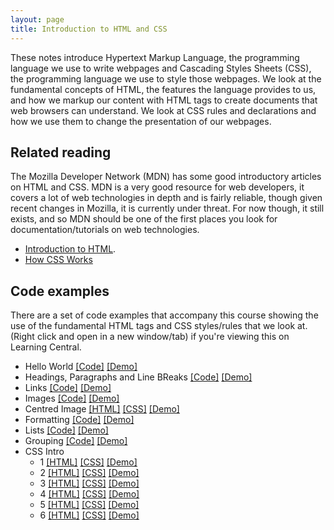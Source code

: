 ```yaml
---
layout: page
title: Introduction to HTML and CSS
---
```


These notes introduce Hypertext Markup Language, the programming language we use to write webpages and Cascading Styles Sheets (CSS), the programming language we use to style those webpages. We look at the fundamental concepts of HTML, the features the language provides to us, and how we markup our content with HTML tags to create documents that web browsers can understand. We look at CSS rules and declarations and how we use them to change the presentation of our webpages.

## Related reading

The Mozilla Developer Network (MDN) has some good introductory articles on HTML and CSS. MDN is a very good resource for web developers, it covers a lot of web technologies in depth and is fairly reliable, though given recent changes in Mozilla, it is currently under threat. For now though, it still exists, and so MDN should be one of the first places you look for documentation/tutorials on web technologies.

-   [Introduction to HTML](https://developer.mozilla.org/en-US/docs/Learn/HTML/Introduction_to_HTML).
-   [How CSS Works](https://developer.mozilla.org/en-US/docs/Learn/CSS/Introduction_to_CSS/How_CSS_works)

## Code examples

There are a set of code examples that accompany this course showing the use of the fundamental HTML tags and CSS styles/rules that we look at. (Right click and open in a new window/tab) if you're viewing this on Learning Central.

-   Hello World [[Code]](https://github.com/martinjc/introduction-to-html-and-css/blob/master/src/examples/hello-world/index.html) [[Demo]](https://martinjc.github.io/introduction-to-html-and-css/examples/hello-world/)
-   Headings, Paragraphs and Line BReaks [[Code]](https://github.com/martinjc/introduction-to-html-and-css/blob/master/src/examples/h-p-br/index.html) [[Demo]](https://martinjc.github.io/introduction-to-html-and-css/examples/h-p-br/)
-   Links [[Code]](https://github.com/martinjc/introduction-to-html-and-css/blob/master/src/examples/links/index.html) [[Demo]](https://martinjc.github.io/introduction-to-html-and-css/examples/links/)
-   Images [[Code]](https://github.com/martinjc/introduction-to-html-and-css/blob/master/src/examples/images/index.html) [[Demo]](https://martinjc.github.io/introduction-to-html-and-css/examples/images/)
-   Centred Image [[HTML]](https://github.com/martinjc/introduction-to-html-and-css/blob/master/src/examples/images/centred-image.html) [[CSS]](https://github.com/martinjc/introduction-to-html-and-css/blob/master/src/examples/images/css/style.css) [[Demo]](https://martinjc.github.io/introduction-to-html-and-css/examples/images/centred-image.html)
-   Formatting [[Code]](https://github.com/martinjc/introduction-to-html-and-css/blob/master/src/examples/formatting/index.html) [[Demo]](https://martinjc.github.io/introduction-to-html-and-css/examples/formatting/)
-   Lists [[Code]](https://github.com/martinjc/introduction-to-html-and-css/blob/master/src/examples/lists/index.html) [[Demo]](https://martinjc.github.io/introduction-to-html-and-css/examples/lists/)
-   Grouping [[Code]](https://github.com/martinjc/introduction-to-html-and-css/blob/master/src/examples/grouping/index.html) [[Demo]](https://martinjc.github.io/introduction-to-html-and-css/examples/grouping/)
-   CSS Intro
    -   1 [[HTML]](https://github.com/martinjc/introduction-to-html-and-css/blob/master/src/examples/cssintro/1/index.html) [[CSS]](https://github.com/martinjc/introduction-to-html-and-css/blob/master/src/examples/cssintro/1/css/style.css) [[Demo]](https://martinjc.github.io/introduction-to-html-and-css/examples/cssintro/1/)
    -   2 [[HTML]](https://github.com/martinjc/introduction-to-html-and-css/blob/master/src/examples/cssintro/2/index.html) [[CSS]](https://github.com/martinjc/introduction-to-html-and-css/blob/master/src/examples/cssintro/2/css/style.css) [[Demo]](https://martinjc.github.io/introduction-to-html-and-css/examples/cssintro/2/)
    -   3 [[HTML]](https://github.com/martinjc/introduction-to-html-and-css/blob/master/src/examples/cssintro/3/index.html) [[CSS]](https://github.com/martinjc/introduction-to-html-and-css/blob/master/src/examples/cssintro/3/css/style.css) [[Demo]](https://martinjc.github.io/introduction-to-html-and-css/examples/cssintro/3/)
    -   4 [[HTML]](https://github.com/martinjc/introduction-to-html-and-css/blob/master/src/examples/cssintro/4/index.html) [[CSS]](https://github.com/martinjc/introduction-to-html-and-css/blob/master/src/examples/cssintro/4/css/style.css) [[Demo]](https://martinjc.github.io/introduction-to-html-and-css/examples/cssintro/4/)
    -   5 [[HTML]](https://github.com/martinjc/introduction-to-html-and-css/blob/master/src/examples/cssintro/5/index.html) [[CSS]](https://github.com/martinjc/introduction-to-html-and-css/blob/master/src/examples/cssintro/5/css/style.css) [[Demo]](https://martinjc.github.io/introduction-to-html-and-css/examples/cssintro/5/)
    -   6 [[HTML]](https://github.com/martinjc/introduction-to-html-and-css/blob/master/src/examples/cssintro/6/index.html) [[CSS]](https://github.com/martinjc/introduction-to-html-and-css/blob/master/src/examples/cssintro/6/css/style.css) [[Demo]](https://martinjc.github.io/introduction-to-html-and-css/examples/cssintro/6/)
